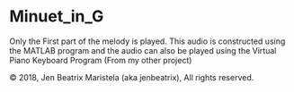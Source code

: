 # Minuet_in_G
Only the First part of the melody is played. This audio is constructed using the MATLAB program and the audio can also be played using the Virtual Piano Keyboard Program (From my other project)


© 2018, Jen Beatrix Maristela (aka jenbeatrix), All rights reserved.
